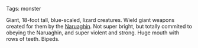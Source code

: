 Tags: monster

Giant, 18-foot tall, blue-scaled, lizard creatures. Wield giant weapons created for them by the [Naruaghin](Naruaghin). Not super bright, but totally commited to obeying the Naruaghin, and super violent and strong. Huge mouth with rows of teeth. Bipeds.
